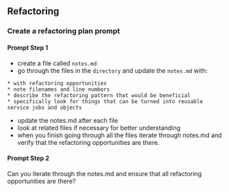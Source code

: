 ## Refactoring

### Create a refactoring plan prompt
#### Prompt Step 1
- create a file called `notes.md`
- go through the files in the `directory` and update the `notes.md` with:
``` 
* with refactoring opportunities
* note filenames and line numbers
* describe the refactoring pattern that would be beneficial
* specifically look for things that can be turned into reusable service jobs and objects
```
- update the notes.md after each file
- look at related files if necessary for better understanding
- when you finish going through all the files iterate through notes.md and verify that the refactoring opportunities are there.

#### Prompt Step 2
Can you iterate through the notes.md and ensure that all refactoring opportunities are there?
